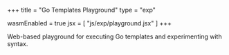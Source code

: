 +++
title = "Go Templates Playground"
type = "exp"

wasmEnabled = true
jsx = [
    "js/exp/playground.jsx"
]
+++

Web-based playground for executing Go templates and experimenting with syntax.
